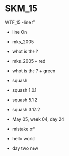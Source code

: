 # SKM_15
WTF_15 
-line ff
- line On

- mks_2005
- whot is the ?
- mks_2005 + red
- whot is the ? + green

- squash
- squash 1.0.1
- squash 5.1.2
- squash 3.12.2
- May 05, week 04, day 24
- mistake off

- hello world
- day two new

